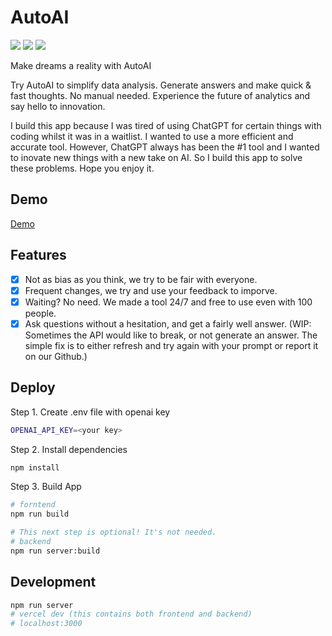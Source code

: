 # AutoAI

![](https://img.shields.io/github/languages/count/AutomaticAI/new-website)
![](https://img.shields.io/github/license/AutomaticAI/new-website?color=black)
![](https://img.shields.io/maintenance/yes/2030?style=plastic)

Make dreams a reality with AutoAI

Try AutoAI to simplify data analysis. Generate answers and make quick & fast thoughts. No manual needed. Experience the future of analytics and say hello to innovation.

I build this app because I was tired of using ChatGPT for certain things with coding whilst it was in a waitlist. I wanted to use a more efficient and accurate tool. However, ChatGPT always has been the #1 tool and I wanted to inovate new things with a new take on AI. So I build this app to solve these problems. Hope you enjoy it.

## Demo

[Demo](https://autoai.site/)




## Features
- [x] Not as bias as you think, we try to be fair with everyone.
- [x] Frequent changes, we try and use your feedback to imporve.
- [x] Waiting? No need. We made a tool 24/7 and free to use even with 100 people.
- [x] Ask questions without a hesitation, and get a fairly well answer. 
(WIP: Sometimes the API would like to break, or not generate an answer. The simple fix is to either refresh and try again with your prompt or report it on our Github.) 

## Deploy

Step 1. Create .env file with openai key
```bash
OPENAI_API_KEY=<your key>
```

Step 2. Install dependencies
```bash
npm install
```


Step 3. Build App

```bash
# forntend
npm run build

# This next step is optional! It's not needed.
# backend
npm run server:build
```

## Development

```bash
npm run server
# vercel dev (this contains both frontend and backend)
# localhost:3000
```
